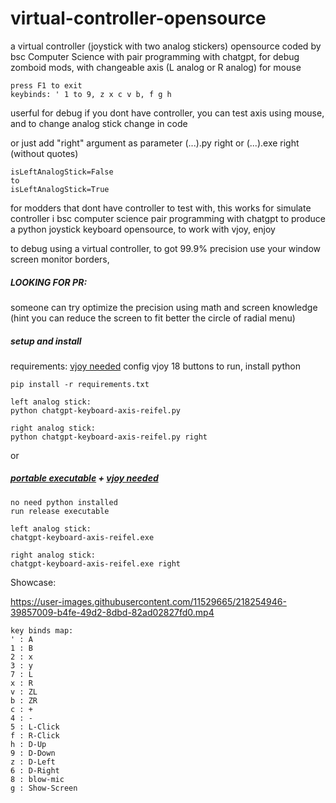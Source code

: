 # virtual-controller-opensource
a virtual controller (joystick with two analog stickers) opensource coded by bsc Computer Science with pair programming with chatgpt, for debug zomboid mods, with changeable axis (L analog or R analog) for mouse

```
press F1 to exit
keybinds: ' 1 to 9, z x c v b, f g h
```

userful for debug if you dont have controller, you can test axis using mouse, and to change analog stick change in code 

or just add "right" argument as parameter (...).py right or (...).exe right (without quotes)
```
isLeftAnalogStick=False
to
isLeftAnalogStick=True
``` 
for modders that dont have controller to test with, this works for simulate controller
i bsc computer science pair programming with chatgpt to produce a python joystick keyboard opensource, to work with vjoy, enjoy

to debug using a virtual controller, to got 99.9% precision use your window screen monitor borders, 

##### LOOKING FOR PR: 
someone can try optimize the precision using math and screen knowledge (hint you can reduce the screen to fit better the circle of radial menu)

##### setup and install
requirements: [vjoy needed](https://sourceforge.net/projects/vjoystick/files/latest/download) 
config vjoy 18 buttons 
to run, install python

```
pip install -r requirements.txt

left analog stick:
python chatgpt-keyboard-axis-reifel.py

right analog stick:
python chatgpt-keyboard-axis-reifel.py right
```
or
##### [portable executable](https://github.com/rslgp/virtual-controller-opensource/releases/download/v1.0/chatgpt-keyboard-axis-reifel.exe) + [vjoy needed](https://sourceforge.net/projects/vjoystick/files/latest/download) 
```
no need python installed
run release executable

left analog stick:
chatgpt-keyboard-axis-reifel.exe

right analog stick:
chatgpt-keyboard-axis-reifel.exe right

```

Showcase:



https://user-images.githubusercontent.com/11529665/218254946-39857009-b4fe-49d2-8dbd-82ad02827fd0.mp4

```
key binds map:
' : A
1 : B
2 : x
3 : y
7 : L
x : R
v : ZL
b : ZR
c : +
4 : -
5 : L-Click
f : R-Click
h : D-Up
9 : D-Down
z : D-Left
6 : D-Right
8 : blow-mic
g : Show-Screen
```

